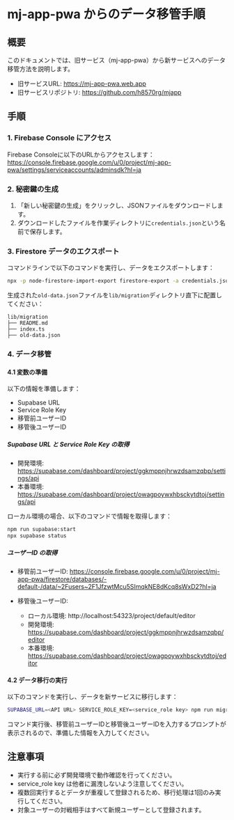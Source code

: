 # mj-app-pwa からのデータ移管手順

## 概要

このドキュメントでは、旧サービス（mj-app-pwa）から新サービスへのデータ移管方法を説明します。

- 旧サービスURL: https://mj-app-pwa.web.app
- 旧サービスリポジトリ: https://github.com/h8570rg/mjapp

## 手順

### 1. Firebase Console にアクセス

Firebase Consoleに以下のURLからアクセスします：
https://console.firebase.google.com/u/0/project/mj-app-pwa/settings/serviceaccounts/adminsdk?hl=ja

### 2. 秘密鍵の生成

1. 「新しい秘密鍵の生成」をクリックし、JSONファイルをダウンロードします。
2. ダウンロードしたファイルを作業ディレクトリに`credentials.json`という名前で保存します。

### 3. Firestore データのエクスポート

コマンドラインで以下のコマンドを実行し、データをエクスポートします：

```bash
npx -p node-firestore-import-export firestore-export -a credentials.json -b old-data.json
```

生成された`old-data.json`ファイルを`lib/migration`ディレクトリ直下に配置してください：

```
lib/migration
├── README.md
├── index.ts
├── old-data.json
```

### 4. データ移管

#### 4.1 変数の準備

以下の情報を準備します：

- Supabase URL
- Service Role Key
- 移管前ユーザーID
- 移管後ユーザーID

##### Supabase URL と Service Role Key の取得

- 開発環境: https://supabase.com/dashboard/project/ggkmppnjhrwzdsamzqbp/settings/api
- 本番環境: https://supabase.com/dashboard/project/owagpoywxhbsckytdtoj/settings/api

ローカル環境の場合、以下のコマンドで情報を取得します：

```bash
npm run supabase:start
npx supabase status
```

##### ユーザーID の取得

- 移管前ユーザーID:
  https://console.firebase.google.com/u/0/project/mj-app-pwa/firestore/databases/-default-/data/~2Fusers~2F1JfzwtMcu5SImqkNE8dKcq8sWxD2?hl=ja

- 移管後ユーザーID:
  - ローカル環境: http://localhost:54323/project/default/editor
  - 開発環境: https://supabase.com/dashboard/project/ggkmppnjhrwzdsamzqbp/editor
  - 本番環境: https://supabase.com/dashboard/project/owagpoywxhbsckytdtoj/editor

#### 4.2 データ移行の実行

以下のコマンドを実行し、データを新サービスに移行します：

```bash
SUPABASE_URL=<API URL> SERVICE_ROLE_KEY=<service_role key> npm run migrate
```

コマンド実行後、移管前ユーザーIDと移管後ユーザーIDを入力するプロンプトが表示されるので、準備した情報を入力してください。

## 注意事項

- 実行する前に必ず開発環境で動作確認を行ってください。
- service_role key は他者に漏洩しないよう注意してください。
- 複数回実行するとデータが重複して登録されるため、移行処理は1回のみ実行してください。
- 対象ユーザーの対戦相手はすべて新規ユーザーとして登録されます。

